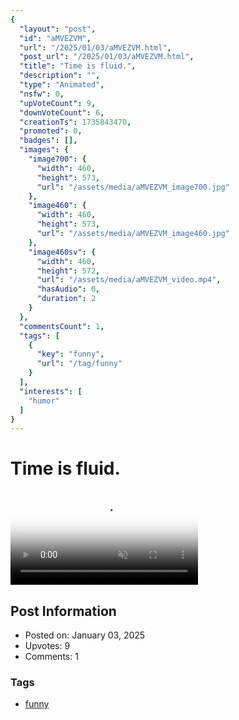 ```yaml
---
{
  "layout": "post",
  "id": "aMVEZVM",
  "url": "/2025/01/03/aMVEZVM.html",
  "post_url": "/2025/01/03/aMVEZVM.html",
  "title": "Time is fluid.",
  "description": "",
  "type": "Animated",
  "nsfw": 0,
  "upVoteCount": 9,
  "downVoteCount": 6,
  "creationTs": 1735843470,
  "promoted": 0,
  "badges": [],
  "images": {
    "image700": {
      "width": 460,
      "height": 573,
      "url": "/assets/media/aMVEZVM_image700.jpg"
    },
    "image460": {
      "width": 460,
      "height": 573,
      "url": "/assets/media/aMVEZVM_image460.jpg"
    },
    "image460sv": {
      "width": 460,
      "height": 572,
      "url": "/assets/media/aMVEZVM_video.mp4",
      "hasAudio": 0,
      "duration": 2
    }
  },
  "commentsCount": 1,
  "tags": [
    {
      "key": "funny",
      "url": "/tag/funny"
    }
  ],
  "interests": [
    "humor"
  ]
}
---
```


# Time is fluid.

<video controls playsinline loop muted poster="/assets/media/aMVEZVM_image460.jpg">
  <source src="/assets/media/aMVEZVM_video.mp4" type="video/mp4">
  Your browser does not support the video tag.
</video>

## Post Information

- Posted on: January 03, 2025
- Upvotes: 9
- Comments: 1

### Tags

- [funny](/tag/funny)
